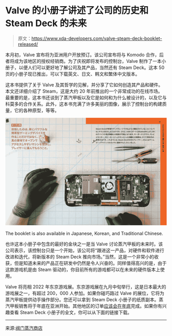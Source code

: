 # Valve 的小册子讲述了公司的历史和 Steam Deck 的未来

> 原文：<https://www.xda-developers.com/valve-steam-deck-booklet-released/>

本月初，Valve 宣布将为亚洲用户开放预订。该公司宣布将与 Komodo 合作，后者将成为该地区的授权经销商。为了庆祝即将发布的控制台，Valve 制作了一本小册子，以便人们可以更好地了解公司及其产品，当然还有 Steam Deck。这本 50 页的小册子现已推出，可以下载英文、日文、韩文和繁体中文版本。

这本书提供了关于 Valve 及其哲学的见解，并分享了它如何创造其产品和硬件。本文还详细介绍了 Steam，这是大约 20 年前推出的一个非常成功的在线市场。最重要的是，这本书还谈到了蒸汽甲板以及它是如何和为什么被设计的，以及它与科莫多的合作关系。此外，这本书充满了许多美丽的图像，展示了控制台的构建质量，它的各种原型，等等。

 <picture>![Steam Store booklet in Japanese](img/6a83f28c6ea1c1c37fd43cd599a0b8cd.png)</picture> 

The booklet is also available in Japanese, Korean, and Traditional Chinese.

也许这本小册子中包含的最好的金块之一是当 Valve 讨论蒸汽甲板的未来时。该公司表示，该控制台只是一个开始，该公司将“跟进这一产品，对硬件和软件进行改进和迭代，将新版本的 Steam Deck 推向市场。”当然，这是一个非常小的收获，但是知道未来的产品正在研发中仍然是令人兴奋的。同样值得高兴的是，由于这款游戏机是由 Steam 驱动的，你目前所有的游戏都可以在未来的硬件版本上使用。

Valve 将亮相 2022 年东京游戏展。东京游戏展在九月中旬举行，这是日本最大的游戏展之一，有超过 200，000 人参加。如果你碰巧路过 Valve 的展位，它将为蒸汽甲板提供动手操作部分。您还可以拿到 Steam Deck 小册子的纸质副本。蒸汽甲板销售将于年底在亚洲开始。其他地区的订单[应该会在年底](https://www.xda-developers.com/steam-deck-updates-reservation-system/)完成。如果你有兴趣查看 Steam Deck 小册子的全文，你可以从下面的链接下载。

* * *

来源:[阀门蒸汽商店](https://store.steampowered.com/news/app/1675200/view/3401926123919972634)